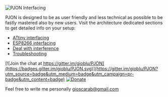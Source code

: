![PJON Interfacing](http://www.gioblu.com/PJON/PJON-makers.jpg)

PJON is designed to be as user friendly and less technical as possible to be fastly mastered also by new users.
Visit the architecture dedicated sections to get detailed info on your setup:

- [ATtiny interfacing](ATtiny-interfacing)
- [ESP8266 interfacing](ESP8266-interfacing)
- [Deal with interference](Deal-with-interference)
- [Troubleshooting](Troubleshooting)

[![Join the chat at https://gitter.im/gioblu/PJON](https://badges.gitter.im/gioblu/PJON.svg)](https://gitter.im/gioblu/PJON?utm_source=badge&utm_medium=badge&utm_campaign=pr-badge&utm_content=badge) [![Donate](http://img.shields.io/paypal/donate.png?color=blue)](https://www.paypal.me/PJON)

Feel free to write me personally [gioscarab@gmail.com](mailto:gioscarab@gmail.com)
